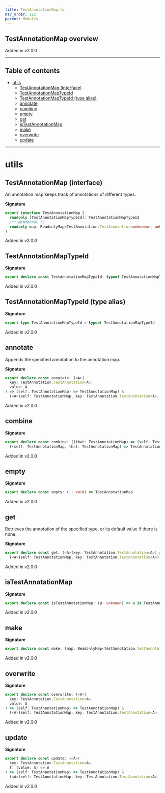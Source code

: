 ```yaml
---
title: TestAnnotationMap.ts
nav_order: 122
parent: Modules
---
```


## TestAnnotationMap overview

Added in v2.0.0

---

<h2 class="text-delta">Table of contents</h2>

- [utils](#utils)
  - [TestAnnotationMap (interface)](#testannotationmap-interface)
  - [TestAnnotationMapTypeId](#testannotationmaptypeid)
  - [TestAnnotationMapTypeId (type alias)](#testannotationmaptypeid-type-alias)
  - [annotate](#annotate)
  - [combine](#combine)
  - [empty](#empty)
  - [get](#get)
  - [isTestAnnotationMap](#istestannotationmap)
  - [make](#make)
  - [overwrite](#overwrite)
  - [update](#update)

---

# utils

## TestAnnotationMap (interface)

An annotation map keeps track of annotations of different types.

**Signature**

```ts
export interface TestAnnotationMap {
  readonly [TestAnnotationMapTypeId]: TestAnnotationMapTypeId
  /** @internal */
  readonly map: ReadonlyMap<TestAnnotation.TestAnnotation<unknown>, unknown>
}
```

Added in v2.0.0

## TestAnnotationMapTypeId

**Signature**

```ts
export declare const TestAnnotationMapTypeId: typeof TestAnnotationMapTypeId
```

Added in v2.0.0

## TestAnnotationMapTypeId (type alias)

**Signature**

```ts
export type TestAnnotationMapTypeId = typeof TestAnnotationMapTypeId
```

Added in v2.0.0

## annotate

Appends the specified annotation to the annotation map.

**Signature**

```ts
export declare const annotate: (<A>(
  key: TestAnnotation.TestAnnotation<A>,
  value: A
) => (self: TestAnnotationMap) => TestAnnotationMap) &
  (<A>(self: TestAnnotationMap, key: TestAnnotation.TestAnnotation<A>, value: A) => TestAnnotationMap)
```

Added in v2.0.0

## combine

**Signature**

```ts
export declare const combine: ((that: TestAnnotationMap) => (self: TestAnnotationMap) => TestAnnotationMap) &
  ((self: TestAnnotationMap, that: TestAnnotationMap) => TestAnnotationMap)
```

Added in v2.0.0

## empty

**Signature**

```ts
export declare const empty: (_: void) => TestAnnotationMap
```

Added in v2.0.0

## get

Retrieves the annotation of the specified type, or its default value if
there is none.

**Signature**

```ts
export declare const get: (<A>(key: TestAnnotation.TestAnnotation<A>) => (self: TestAnnotationMap) => A) &
  (<A>(self: TestAnnotationMap, key: TestAnnotation.TestAnnotation<A>) => A)
```

Added in v2.0.0

## isTestAnnotationMap

**Signature**

```ts
export declare const isTestAnnotationMap: (u: unknown) => u is TestAnnotationMap
```

Added in v2.0.0

## make

**Signature**

```ts
export declare const make: (map: ReadonlyMap<TestAnnotation.TestAnnotation<unknown>, unknown>) => TestAnnotationMap
```

Added in v2.0.0

## overwrite

**Signature**

```ts
export declare const overwrite: (<A>(
  key: TestAnnotation.TestAnnotation<A>,
  value: A
) => (self: TestAnnotationMap) => TestAnnotationMap) &
  (<A>(self: TestAnnotationMap, key: TestAnnotation.TestAnnotation<A>, value: A) => TestAnnotationMap)
```

Added in v2.0.0

## update

**Signature**

```ts
export declare const update: (<A>(
  key: TestAnnotation.TestAnnotation<A>,
  f: (value: A) => A
) => (self: TestAnnotationMap) => TestAnnotationMap) &
  (<A>(self: TestAnnotationMap, key: TestAnnotation.TestAnnotation<A>, f: (value: A) => A) => TestAnnotationMap)
```

Added in v2.0.0
